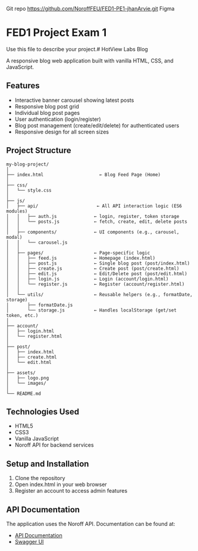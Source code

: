 Git repo    https://github.com/NoroffFEU/FED1-PE1-jhanArvie.git
Figma       

# FED1 Project Exam 1

Use this file to describe your project.# HotView Labs Blog

A responsive blog web application built with vanilla HTML, CSS, and JavaScript.

## Features

- Interactive banner carousel showing latest posts
- Responsive blog post grid
- Individual blog post pages
- User authentication (login/register)
- Blog post management (create/edit/delete) for authenticated users
- Responsive design for all screen sizes

## Project Structure

```
my-blog-project/
│
├── index.html                     ← Blog Feed Page (Home)
│
├── css/
│   └── style.css
│
├── js/
│   ├── api/                      ← All API interaction logic (ES6 modules)
│   │   ├── auth.js              ← login, register, token storage
│   │   └── posts.js             ← fetch, create, edit, delete posts
│   │
│   ├── components/              ← UI components (e.g., carousel, modal)
│   │   └── carousel.js
│   │
│   ├── pages/                   ← Page-specific logic
│   │   ├── feed.js              ← Homepage (index.html)
│   │   ├── post.js              ← Single blog post (post/index.html)
│   │   ├── create.js            ← Create post (post/create.html)
│   │   ├── edit.js              ← Edit/Delete post (post/edit.html)
│   │   ├── login.js             ← Login (account/login.html)
│   │   └── register.js          ← Register (account/register.html)
│   │
│   └── utils/                   ← Reusable helpers (e.g., formatDate, storage)
│       ├── formatDate.js
│       └── storage.js           ← Handles localStorage (get/set token, etc.)
│
├── account/
│   ├── login.html
│   └── register.html
│
├── post/
│   ├── index.html
│   ├── create.html
│   └── edit.html
│
├── assets/
│   ├── logo.png
│   └── images/
│
└── README.md

```

## Technologies Used

- HTML5
- CSS3
- Vanilla JavaScript
- Noroff API for backend services

## Setup and Installation

1. Clone the repository
2. Open index.html in your web browser
3. Register an account to access admin features

## API Documentation

The application uses the Noroff API. Documentation can be found at:
- [API Documentation](https://api.noroff.dev/docs)
- [Swagger UI](https://api.noroff.dev/docs/static/index.html)


